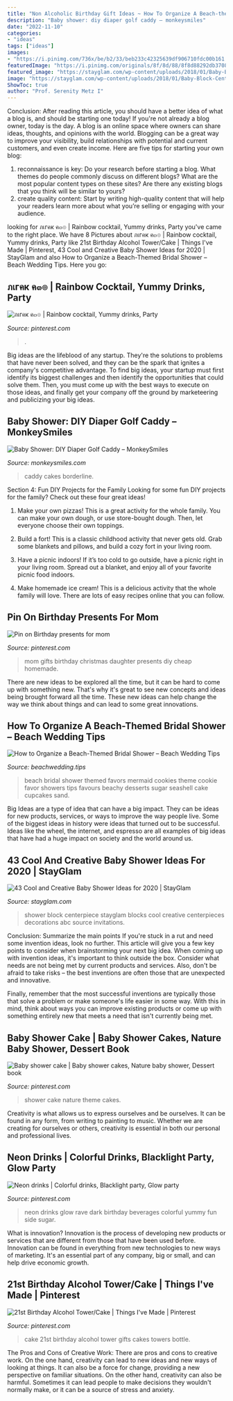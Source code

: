 ```yaml
---
title: "Non Alcoholic Birthday Gift Ideas ~ How To Organize A Beach-themed Bridal Shower – Beach Wedding Tips"
description: "Baby shower: diy diaper golf caddy – monkeysmiles"
date: "2022-11-10"
categories:
- "ideas"
tags: ["ideas"]
images:
- "https://i.pinimg.com/736x/be/b2/33/beb233c42325639df906710fdc00b161.jpg"
featuredImage: "https://i.pinimg.com/originals/8f/8d/88/8f8d88292db370895fb4cbabdb960c01.jpg"
featured_image: "https://stayglam.com/wp-content/uploads/2018/01/Baby-Block-Centerpiece.jpg"
image: "https://stayglam.com/wp-content/uploads/2018/01/Baby-Block-Centerpiece.jpg"
ShowToc: true
author: "Prof. Serenity Metz I"
---
```



Conclusion: After reading this article, you should have a better idea of what a blog is, and should be starting one today!
If you're not already a blog owner, today is the day. A blog is an online space where owners can share ideas, thoughts, and opinions with the world. Blogging can be a great way to improve your visibility, build relationships with potential and current customers, and even create income. Here are five tips for starting your own blog: 
1. reconnaissance is key: Do your research before starting a blog. What themes do people commonly discuss on different blogs? What are the most popular content types on these sites? Are there any existing blogs that you think will be similar to yours? 
2. create quality content: Start by writing high-quality content that will help your readers learn more about what you’re selling or engaging with your audience.

	

		
looking for ภเгคк ค๓๏ | Rainbow cocktail, Yummy drinks, Party you've came to the right place. We have 8 Pictures about ภเгคк ค๓๏ | Rainbow cocktail, Yummy drinks, Party like 21st Birthday Alcohol Tower/Cake | Things I&#039;ve Made | Pinterest, 43 Cool and Creative Baby Shower Ideas for 2020 | StayGlam and also How to Organize a Beach-Themed Bridal Shower – Beach Wedding Tips. Here you go:
		
    
## ภเгคк ค๓๏ | Rainbow Cocktail, Yummy Drinks, Party

<img loading=lazy src="https://i.pinimg.com/originals/d6/69/49/d669491e9c0ddf3e0ebf29dbe439e44e.jpg" onerror="this.onerror=null;this.src='https://tse1.mm.bing.net/th?id=OIP.kJ0FqzQCLf7_cvnxTJ3_zAHaMF&amp;pid=15.1';" alt="ภเгคк ค๓๏ | Rainbow cocktail, Yummy drinks, Party">

_Source: pinterest.com_

>. 

	

Big ideas are the lifeblood of any startup. They're the solutions to problems that have never been solved, and they can be the spark that ignites a company's competitive advantage. To find big ideas, your startup must first identify its biggest challenges and then identify the opportunities that could solve them. Then, you must come up with the best ways to execute on those ideas, and finally get your company off the ground by marketeering and publicizing your big ideas.

    
## Baby Shower: DIY Diaper Golf Caddy – MonkeySmiles

<img loading=lazy src="https://monkeysmiles.com/wp-content/uploads/2016/02/caddy.jpg" onerror="this.onerror=null;this.src='https://tse4.mm.bing.net/th?id=OIP.ZTbuGDfl1XUgQDB36FwbswHaFk&amp;pid=15.1';" alt="Baby Shower: DIY Diaper Golf Caddy – MonkeySmiles">

_Source: monkeysmiles.com_

>caddy cakes borderline. 

	

Section 4: Fun DIY Projects for the Family
Looking for some fun DIY projects for the family? Check out these four great ideas!
1. Make your own pizzas! This is a great activity for the whole family. You can make your own dough, or use store-bought dough. Then, let everyone choose their own toppings.

2. Build a fort! This is a classic childhood activity that never gets old. Grab some blankets and pillows, and build a cozy fort in your living room.

3. Have a picnic indoors! If it’s too cold to go outside, have a picnic right in your living room. Spread out a blanket, and enjoy all of your favorite picnic food indoors.

4. Make homemade ice cream! This is a delicious activity that the whole family will love. There are lots of easy recipes online that you can follow.

    
## Pin On Birthday Presents For Mom

<img loading=lazy src="https://i.pinimg.com/736x/be/b2/33/beb233c42325639df906710fdc00b161.jpg" onerror="this.onerror=null;this.src='https://tse3.mm.bing.net/th?id=OIP.udrRgjHPNynW8diS8P9SiAHaKd&amp;pid=15.1';" alt="Pin on Birthday presents for mom">

_Source: pinterest.com_

>mom gifts birthday christmas daughter presents diy cheap homemade. 

	

There are new ideas to be explored all the time, but it can be hard to come up with something new. That's why it's great to see new concepts and ideas being brought forward all the time. These new ideas can help change the way we think about things and can lead to some great innovations.

    
## How To Organize A Beach-Themed Bridal Shower – Beach Wedding Tips

<img loading=lazy src="http://beachwedding.tips/wp-content/uploads/2015/01/How-to-Organize-a-Beach-Themed-Bridal-Shower-11-600x838.jpg" onerror="this.onerror=null;this.src='https://tse3.mm.bing.net/th?id=OIP.q7sRYXKEjokSoRKEdQ2FVAHaKW&amp;pid=15.1';" alt="How to Organize a Beach-Themed Bridal Shower – Beach Wedding Tips">

_Source: beachwedding.tips_

>beach bridal shower themed favors mermaid cookies theme cookie favor showers tips favours beachy desserts sugar seashell cake cupcakes sand. 

	

Big Ideas are a type of idea that can have a big impact. They can be ideas for new products, services, or ways to improve the way people live. Some of the biggest ideas in history were ideas that turned out to be successful. Ideas like the wheel, the internet, and espresso are all examples of big ideas that have had a huge impact on society and the world around us.

    
## 43 Cool And Creative Baby Shower Ideas For 2020 | StayGlam

<img loading=lazy src="https://stayglam.com/wp-content/uploads/2018/01/Baby-Block-Centerpiece.jpg" onerror="this.onerror=null;this.src='https://tse3.mm.bing.net/th?id=OIP.YA8VHH3YC-YbXykCQpShnQHaHa&amp;pid=15.1';" alt="43 Cool and Creative Baby Shower Ideas for 2020 | StayGlam">

_Source: stayglam.com_

>shower block centerpiece stayglam blocks cool creative centerpieces decorations abc source invitations. 

	

Conclusion: Summarize the main points
If you're stuck in a rut and need some invention ideas, look no further. This article will give you a few key points to consider when brainstorming your next big idea.
When coming up with invention ideas, it's important to think outside the box. Consider what needs are not being met by current products and services. Also, don't be afraid to take risks – the best inventions are often those that are unexpected and innovative.

Finally, remember that the most successful inventions are typically those that solve a problem or make someone's life easier in some way. With this in mind, think about ways you can improve existing products or come up with something entirely new that meets a need that isn't currently being met.

    
## Baby Shower Cake | Baby Shower Cakes, Nature Baby Shower, Dessert Book

<img loading=lazy src="https://i.pinimg.com/originals/8f/8d/88/8f8d88292db370895fb4cbabdb960c01.jpg" onerror="this.onerror=null;this.src='https://tse4.mm.bing.net/th?id=OIP.AKdIV4i6ydtFVwx3gUscXwHaJ4&amp;pid=15.1';" alt="Baby shower cake | Baby shower cakes, Nature baby shower, Dessert book">

_Source: pinterest.com_

>shower cake nature theme cakes. 

	

Creativity is what allows us to express ourselves and be ourselves. It can be found in any form, from writing to painting to music. Whether we are creating for ourselves or others, creativity is essential in both our personal and professional lives.

    
## Neon Drinks | Colorful Drinks, Blacklight Party, Glow Party

<img loading=lazy src="https://i.pinimg.com/736x/cb/02/bb/cb02bb5ec9fb1e9b1e7aad28588c3cc2--cheer-happy-hour.jpg" onerror="this.onerror=null;this.src='https://tse3.mm.bing.net/th?id=OIP.o72yF9l85K_Ekh5mdcie5AHaHO&amp;pid=15.1';" alt="Neon drinks | Colorful drinks, Blacklight party, Glow party">

_Source: pinterest.com_

>neon drinks glow rave dark birthday beverages colorful yummy fun side sugar. 

	

What is innovation?
Innovation is the process of developing new products or services that are different from those that have been used before. Innovation can be found in everything from new technologies to new ways of marketing. It's an essential part of any company, big or small, and can help drive economic growth.

    
## 21st Birthday Alcohol Tower/Cake | Things I&#039;ve Made | Pinterest

<img loading=lazy src="https://s-media-cache-ak0.pinimg.com/736x/d1/e6/dc/d1e6dcd0ead60f49975bb7a79f84894a.jpg" onerror="this.onerror=null;this.src='https://tse2.mm.bing.net/th?id=OIP.4bs23GKSWAoLq2U_Evp3wAHaJ3&amp;pid=15.1';" alt="21st Birthday Alcohol Tower/Cake | Things I&#039;ve Made | Pinterest">

_Source: pinterest.com_

>cake 21st birthday alcohol tower gifts cakes towers bottle. 

	

The Pros and Cons of Creative Work:
There are pros and cons to creative work. On the one hand, creativity can lead to new ideas and new ways of looking at things. It can also be a force for change, providing a new perspective on familiar situations. On the other hand, creativity can also be harmful. Sometimes it can lead people to make decisions they wouldn't normally make, or it can be a source of stress and anxiety.

